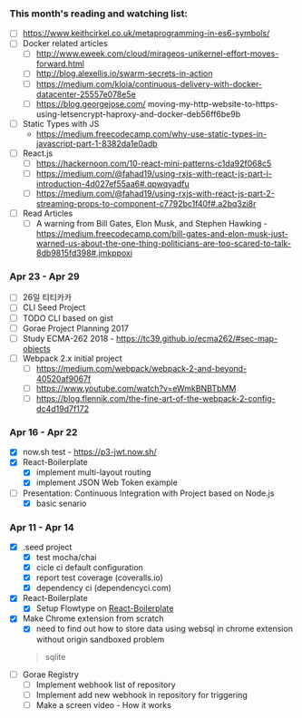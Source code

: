 
### This month's reading and watching list:
- [ ] https://www.keithcirkel.co.uk/metaprogramming-in-es6-symbols/
- [ ] Docker related articles
  - [ ] http://www.eweek.com/cloud/mirageos-unikernel-effort-moves-forward.html
  - [ ] http://blog.alexellis.io/swarm-secrets-in-action
  - [ ] https://medium.com/kloia/continuous-delivery-with-docker-datacenter-25557e078e5e
  - [ ] https://blog.georgejose.com/
  moving-my-http-website-to-https-using-letsencrypt-haproxy-and-docker-deb56ff6be9b
- [ ] Static Types with JS
  - https://medium.freecodecamp.com/why-use-static-types-in-javascript-part-1-8382da1e0adb
- [ ] React.js
  - [ ] https://hackernoon.com/10-react-mini-patterns-c1da92f068c5
  - [ ] https://medium.com/@fahad19/using-rxjs-with-react-js-part-i-introduction-4d027ef55aa6#.qpwqyadfu
  - [ ] https://medium.com/@fahad19/using-rxjs-with-react-js-part-2-streaming-props-to-component-c7792bc1f40f#.a2bq3zi8r
- [ ] Read Articles
  - [ ] A warning from Bill Gates, Elon Musk, and Stephen Hawking - https://medium.freecodecamp.com/bill-gates-and-elon-musk-just-warned-us-about-the-one-thing-politicians-are-too-scared-to-talk-8db9815fd398#.jmkppoxi

### Apr 23 - Apr 29
- [ ] 26일 티티카카
- [ ] CLI Seed Project
- [ ] TODO CLI based on gist
- [ ] Gorae Project Planning 2017
- [ ] Study ECMA-262 2018 - https://tc39.github.io/ecma262/#sec-map-objects
- [ ] Webpack 2.x initial project
  - [ ] https://medium.com/webpack/webpack-2-and-beyond-40520af9067f
  - [ ] https://www.youtube.com/watch?v=eWmkBNBTbMM
  - [ ] https://blog.flennik.com/the-fine-art-of-the-webpack-2-config-dc4d19d7f172

### Apr 16 - Apr 22
- [x] now.sh test - https://p3-jwt.now.sh/
- [x] React-Boilerplate
  - [x] implement multi-layout routing
  - [x] implement JSON Web Token example
- [ ] Presentation: Continuous Integration with Project based on Node.js
  - [x] basic senario

### Apr 11 - Apr 14
- [x] .seed project
  - [x] test mocha/chai
  - [x] cicle ci default configuration
  - [x] report test coverage (coveralls.io)
  - [x] dependency ci (dependencyci.com)
- [x] React-Boilerplate
  - [x] Setup Flowtype on [React-Boilerplate](http://github.com/rhiokim/react-boilerplate)
- [x] Make Chrome extension from scratch
  - [x] need to find out how to store data using websql in chrome extension without origin sandboxed problem
  > sqlite
- [ ] Gorae Registry
  - [ ] Implement webhook list of repository
  - [ ] Implement add new webhook in repository for triggering
  - [ ] Make a screen video - How it works
